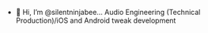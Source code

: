 - 👋 Hi, I’m @silentninjabee... Audio Engineering (Technical Production)/iOS and Android tweak development

<!---
silentninjabee/silentninjabee is a ✨ special ✨ repository because its `README.md` (this file) appears on your GitHub profile.
You can click the Preview link to take a look at your changes.
--->
